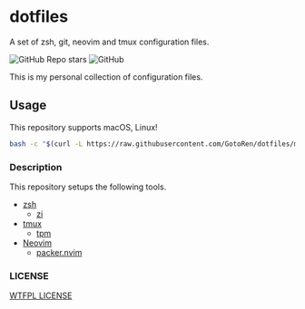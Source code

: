 # dotfiles
A set of zsh, git, neovim and tmux configuration files.

![GitHub Repo stars](https://img.shields.io/github/stars/GotoRen/dotfiles?style=social)
![GitHub](https://img.shields.io/github/license/GotoRen/dotfiles?style=plastic)

This is my personal collection of configuration files.

## Usage

This repository supports macOS, Linux!

```sh
bash -c "$(curl -L https://raw.githubusercontent.com/GotoRen/dotfiles/master/bin/install.sh)"
```

### Description

This repository setups the following tools.

- [zsh](https://github.com/zsh-users/zsh)
  - [zi](https://github.com/z-shell/zi)
- [tmux](https://github.com/tmux/tmux)
  - [tpm](https://github.com/tmux-plugins/tpm)
- [Neovim](https://github.com/neovim/neovim)
  - [packer.nvim](https://github.com/wbthomason/packer.nvim)

### LICENSE

[WTFPL LICENSE](./LICENSE)
